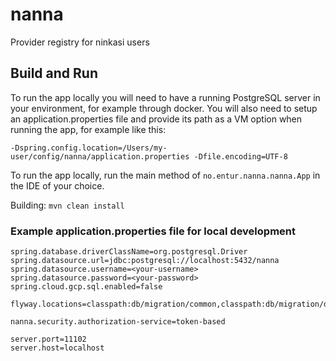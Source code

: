 # nanna

Provider registry for ninkasi users

## Build and Run

To run the app locally you will need to have a running PostgreSQL server in your environment, for example through docker. 
You will also need to setup an application.properties file and provide its path as a VM option when running the app, 
for example like this:

`-Dspring.config.location=/Users/my-user/config/nanna/application.properties -Dfile.encoding=UTF-8`

To run the app locally, run the main method of `no.entur.nanna.nanna.App` in the IDE of your choice.

Building:
`mvn clean install`


### Example application.properties file for local development

```
spring.database.driverClassName=org.postgresql.Driver
spring.datasource.url=jdbc:postgresql://localhost:5432/nanna
spring.datasource.username=<your-username>
spring.datasource.password=<your-password>
spring.cloud.gcp.sql.enabled=false

flyway.locations=classpath:db/migration/common,classpath:db/migration/dev

nanna.security.authorization-service=token-based

server.port=11102
server.host=localhost
```

